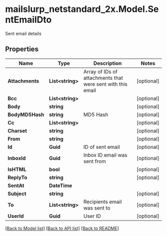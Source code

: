 # mailslurp_netstandard_2x.Model.SentEmailDto
Sent email details

## Properties

Name | Type | Description | Notes
------------ | ------------- | ------------- | -------------
**Attachments** | **List&lt;string&gt;** | Array of IDs of attachments that were sent with this email | [optional] 
**Bcc** | **List&lt;string&gt;** |  | [optional] 
**Body** | **string** |  | [optional] 
**BodyMD5Hash** | **string** | MD5 Hash | [optional] 
**Cc** | **List&lt;string&gt;** |  | [optional] 
**Charset** | **string** |  | [optional] 
**From** | **string** |  | [optional] 
**Id** | **Guid** | ID of sent email | [optional] 
**InboxId** | **Guid** | Inbox ID email was sent from | [optional] 
**IsHTML** | **bool** |  | [optional] 
**ReplyTo** | **string** |  | [optional] 
**SentAt** | **DateTime** |  | 
**Subject** | **string** |  | [optional] 
**To** | **List&lt;string&gt;** | Recipients email was sent to | [optional] 
**UserId** | **Guid** | User ID | [optional] 

[[Back to Model list]](../README#documentation-for-models) [[Back to API list]](../README#documentation-for-api-endpoints) [[Back to README]](../README)


